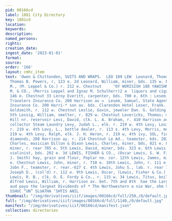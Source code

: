 ```yaml
---
pid: 00166cd
label: 1881 City Directory
key: 1881cd
location: 
keywords: 
description: 
named_persons: 
rights: 
creation_date: 
ingest_date: '2023-01-01'
format: 
source: 
order: '166'
layout: cmhc_item
text: 'Owen & Chittenden, SUITS AND WRAPS.  LEO 189 LEW  Leonard, Thomas W., clk.
  Thomas B. Powers, r, 123 e. 2d Leonard, William, miner, bds. 135 w. Elm Leppel,
  M., (M. Leppel & Co.) r. 212 e. Chestnut     ‘OY WORISISH 188 YAWISHNOW     EL,
  M. & CO., (Morris Leppel and Ignaz M. Schulherr)2 a  liquors and cigars wholesale,
  146 e. Chestnut 33 Leroy Everitt, carpenter, bds. 700 e. 6th : Lesem, Louis, cashier
  Travelers Insurance Co. 200 Harrison av =  Lesem, Samuel, State Agent Travelers
  Insurance Co. 200 Harri-* son av. bds. Clarendon Hotel Leser, Frank., ¥ barkpr M.
  Goldsmith, r. 112 w. Chestnut Leslie, Gavin, jeweler Dan. G. Golding, r. 428 e.
  5th Lessig, William, smelter, r. 829 w. Chestnut Levericks, Thomas; miner, r. Carbonate
  Hill nr. reservoir Levi, David, clk. L. A. Braham, r. 410 Harrison av Levi, Julius,
  collector Steam Laundry Levy, Judah L., elk. r. 219 w. 4th Levy, Louis, auctioneer,
  r. 219 w. 4th Levy, L., bottle dealer, r. 113 ¢. 4th Levy, Morris, musician, r.
  219 w. 4th Levy, Ralph, elk. J. H. Heron, r. 219 w, 4th ivy, SOL, fine watches and
  diamonds, 208 Harrison ay. r. 214 Chestnut Le Ad., teamster, bds. 202 e. 3d Lewis,
  Charles, musician Dillon & Dixon Lewis, Charles, miner, bds, 821 e. 8th Lewis, Craddock,
  miner, r. rear 705 e. 5th Lewis, David, miner, bds. 323 e. 6th Lewis, Ernest C.,
  violinist, bds. 202 e. 3d LEWIS, FISHER & CO., (Oscar Lewis, S. W. Fisher and A.
  J. Smith) hay, grain and flour, Poplar ne. cor. 12th Lewis, James, miner, r. 224
  e. Chestnut Lewis, John, miner, r. 710 e. 10th Lewis, John, r. 111 e. $4 Lewis,
  Jobn F., teamster, r. rear.-627 ¢. 4th Lewis, Johu S., lab. r. rear 705 e. 5th Lewis,
  Joseph D., (col’d) r. 112 e. 9th Lewis, Oscar, (Lewis, Fisher & Co.) r. 139 e. 9th
  Lewis, R. B., clk. O. E. Fordy & Co., r. 115 w. 34 Lewis, Titus, boilermkr John
  Alfred Lewis, William, r. Harrison av. bet. 7th and 8th  hae the Largest Surplus,
  aud payo the largeat Dividends of * The Northwestern a nie War, ohm Stoel, ‘Agent,        S@OOD
  SSHUC “UN” SLUATHA ‘SHTIS ANIL       '
thumbnail: "/img/derivatives/iiif/images/00166cd/full/250,/0/default.jpg"
full: "/img/derivatives/iiif/images/00166cd/full/1140,/0/default.jpg"
manifest: "/img/derivatives/iiif/00166cd/manifest.json"
collection: directories
---
```

